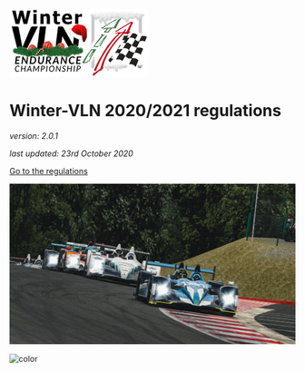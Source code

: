 ![logo](_images/vln-logo.png ':size=400')

# Winter-VLN 2020/2021 regulations
*version: 2.0.1*

*last updated: 23rd October 2020*

[Go to the regulations](#introduction)

<!-- background image -->
![](_images/SCO-2019_Spa_15.png)

![color](#018ecc)

